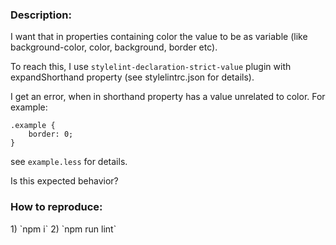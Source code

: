 <h3>Description:</h3>

I want that in properties containing color the value to be as variable (like background-color, color, background, border etc).

To reach this, I use `stylelint-declaration-strict-value` plugin with expandShorthand property (see stylelintrc.json for details).

I get an error, when in shorthand property has a value unrelated to color.
For example:

```
.example {
    border: 0;
}
```

see `example.less` for details.

Is this expected behavior?

<h3>How to reproduce:</h3>
1) `npm i`
2) `npm run lint`